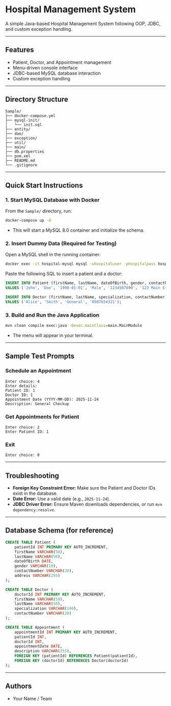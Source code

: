 # Hospital Management System

A simple Java-based Hospital Management System following OOP, JDBC, and custom exception handling.

---

## Features
- Patient, Doctor, and Appointment management
- Menu-driven console interface
- JDBC-based MySQL database interaction
- Custom exception handling

---

## Directory Structure
```
Sample/
├── docker-compose.yml
├── mysql-init/
│   └── init.sql
├── entity/
├── dao/
├── exception/
├── util/
├── main/
├── db.properties
├── pom.xml
├── README.md
└── .gitignore
```

---

## Quick Start Instructions

### 1. Start MySQL Database with Docker

From the `Sample/` directory, run:
```sh
docker-compose up -d
```
- This will start a MySQL 8.0 container and initialize the schema.

### 2. Insert Dummy Data (Required for Testing)

Open a MySQL shell in the running container:
```sh
docker exec -it hospital-mysql mysql -uhospitaluser -phospitalpass hospitaldb
```
Paste the following SQL to insert a patient and a doctor:
```sql
INSERT INTO Patient (firstName, lastName, dateOfBirth, gender, contactNumber, address)
VALUES ('John', 'Doe', '1990-01-01', 'Male', '1234567890', '123 Main St');

INSERT INTO Doctor (firstName, lastName, specialization, contactNumber)
VALUES ('Alice', 'Smith', 'General', '0987654321');
```

### 3. Build and Run the Java Application

```sh
mvn clean compile exec:java -Dexec.mainClass=main.MainModule
```
- The menu will appear in your terminal.

---

## Sample Test Prompts

### Schedule an Appointment
```
Enter choice: 4
Enter details:
Patient ID: 1
Doctor ID: 1
Appointment Date (YYYY-MM-DD): 2025-11-24
Description: General Checkup
```

### Get Appointments for Patient
```
Enter choice: 2
Enter Patient ID: 1
```

### Exit
```
Enter choice: 0
```

---

## Troubleshooting
- **Foreign Key Constraint Error:** Make sure the Patient and Doctor IDs exist in the database.
- **Date Error:** Use a valid date (e.g., `2025-11-24`).
- **JDBC Driver Error:** Ensure Maven downloads dependencies, or run `mvn dependency:resolve`.

---

## Database Schema (for reference)
```sql
CREATE TABLE Patient (
    patientId INT PRIMARY KEY AUTO_INCREMENT,
    firstName VARCHAR(50),
    lastName VARCHAR(50),
    dateOfBirth DATE,
    gender VARCHAR(10),
    contactNumber VARCHAR(20),
    address VARCHAR(255)
);

CREATE TABLE Doctor (
    doctorId INT PRIMARY KEY AUTO_INCREMENT,
    firstName VARCHAR(50),
    lastName VARCHAR(50),
    specialization VARCHAR(100),
    contactNumber VARCHAR(20)
);

CREATE TABLE Appointment (
    appointmentId INT PRIMARY KEY AUTO_INCREMENT,
    patientId INT,
    doctorId INT,
    appointmentDate DATE,
    description VARCHAR(255),
    FOREIGN KEY (patientId) REFERENCES Patient(patientId),
    FOREIGN KEY (doctorId) REFERENCES Doctor(doctorId)
);
```

---

## Authors
- Your Name / Team
